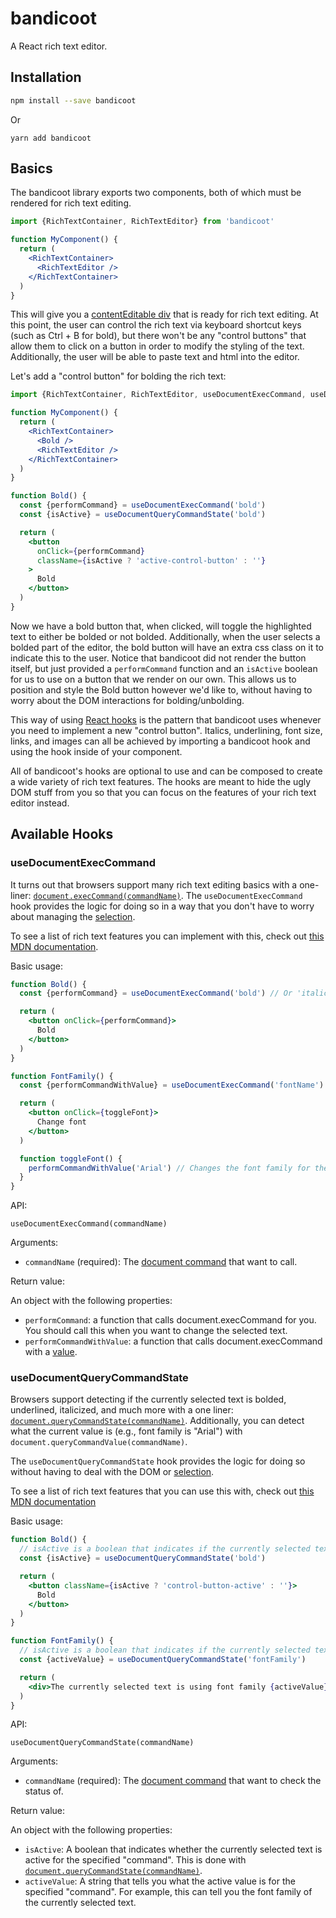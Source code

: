 # bandicoot
A React rich text editor.

## Installation
```sh
npm install --save bandicoot
```

Or
```
yarn add bandicoot
```

## Basics
The bandicoot library exports two components, both of which must be rendered for rich text editing.

```jsx
import {RichTextContainer, RichTextEditor} from 'bandicoot'

function MyComponent() {
  return (
    <RichTextContainer>
      <RichTextEditor />
    </RichTextContainer>
  )
}
```

This will give you a [contentEditable div](https://developer.mozilla.org/en-US/docs/Web/API/HTMLElement/contentEditable) that is ready for rich text editing.
At this point, the user can control the rich text via keyboard shortcut keys (such as Ctrl + B for bold), but there won't be any "control buttons" that allow them to click
on a button in order to modify the styling of the text. Additionally, the user will be able to paste text and html into the editor.

Let's add a "control button" for bolding the rich text:
```jsx
import {RichTextContainer, RichTextEditor, useDocumentExecCommand, useDocumentQueryCommandState} from 'bandicoot'

function MyComponent() {
  return (
    <RichTextContainer>
      <Bold />
      <RichTextEditor />
    </RichTextContainer>
  )
}

function Bold() {
  const {performCommand} = useDocumentExecCommand('bold')
  const {isActive} = useDocumentQueryCommandState('bold')

  return (
    <button
      onClick={performCommand}
      className={isActive ? 'active-control-button' : ''}
    >
      Bold
    </button>
  )
}
```

Now we have a bold button that, when clicked, will toggle the highlighted text to either be bolded or not bolded. Additionally, when the
user selects a bolded part of the editor, the bold button will have an extra css class on it to indicate this to the user. Notice that
bandicoot did not render the button itself, but just provided a `performCommand` function and an `isActive` boolean for us to
use on a button that we render on our own. This allows us to position and style the Bold button however we'd like to, without having
to worry about the DOM interactions for bolding/unbolding.

This way of using [React hooks](https://reactjs.org/docs/hooks-intro.html) is the pattern that bandicoot uses whenever you need to implement a new
"control button". Italics, underlining, font size, links, and images can all be achieved by importing a bandicoot hook and using the hook inside of
your component.

All of bandicoot's hooks are optional to use and can be composed to create a wide variety of rich text features. The hooks are meant to hide the ugly
DOM stuff from you so that you can focus on the features of your rich text editor instead.

## Available Hooks
### useDocumentExecCommand
It turns out that browsers support many rich text editing basics with a one-liner: [`document.execCommand(commandName)`](https://developer.mozilla.org/en-US/docs/Web/API/Document/execCommand).
The `useDocumentExecCommand` hook provides the logic for doing so in a way that you don't have to worry about managing the [selection](https://developer.mozilla.org/en-US/docs/Web/API/Selection).

To see a list of rich text features you can implement with this, check out [this MDN documentation](https://developer.mozilla.org/en-US/docs/Web/API/Document/execCommand#Commands).

Basic usage:

```jsx
function Bold() {
  const {performCommand} = useDocumentExecCommand('bold') // Or 'italic', underline, or many other commands.

  return (
    <button onClick={performCommand}>
      Bold
    </button>
  )
}

function FontFamily() {
  const {performCommandWithValue} = useDocumentExecCommand('fontName')

  return (
    <button onClick={toggleFont}>
      Change font
    </button>
  )

  function toggleFont() {
    performCommandWithValue('Arial') // Changes the font family for the currently selected text to Arial
  }
}
```

API:

`useDocumentExecCommand(commandName)`

Arguments:
- `commandName` (required): The [document command](https://developer.mozilla.org/en-US/docs/Web/API/Document/execCommand#Commands) that want to call.

Return value:

An object with the following properties:
- `performCommand`: a function that calls document.execCommand for you. You should call this when you want to change the selected text.
- `performCommandWithValue`: a function that calls document.execCommand with a [value](https://developer.mozilla.org/en-US/docs/Web/API/Document/execCommand#Parameters).

### useDocumentQueryCommandState
Browsers support detecting if the currently selected text is bolded, underlined, italicized, and much more with a one liner: [`document.queryCommandState(commandName)`](https://developer.mozilla.org/en-US/docs/Web/API/Document/queryCommandState).
Additionally, you can detect what the current value is (e.g., font family is "Arial") with `document.queryCommandValue(commandName)`.

The `useDocumentQueryCommandState` hook provides the logic for doing so without having to deal with the DOM or [selection](https://developer.mozilla.org/en-US/docs/Web/API/Selection).

To see a list of rich text features that you can use this with, check out [this MDN documentation](https://developer.mozilla.org/en-US/docs/Web/API/Document/execCommand#Commands)

Basic usage:
```jsx
function Bold() {
  // isActive is a boolean that indicates if the currently selected text is bold.
  const {isActive} = useDocumentQueryCommandState('bold')

  return (
    <button className={isActive ? 'control-button-active' : ''}>
      Bold
    </button>
  )
}

function FontFamily() {
  // isActive is a boolean that indicates if the currently selected text has a font family. Since that is
  const {activeValue} = useDocumentQueryCommandState('fontFamily')

  return (
    <div>The currently selected text is using font family {activeValue}</div>
  )
}
```

API:

`useDocumentQueryCommandState(commandName)`

Arguments:
- `commandName` (required): The [document command](https://developer.mozilla.org/en-US/docs/Web/API/Document/execCommand#Commands) that want to check the status of.

Return value:

An object with the following properties:
- `isActive`: A boolean that indicates whether the currently selected text is active for the specified "command". This is done with [`document.queryCommandState(commandName)`](https://developer.mozilla.org/en-US/docs/Web/API/Document/queryCommandState).
- `activeValue`: A string that tells you what the active value is for the specified "command". For example, this can tell you the font family of the currently selected text.
